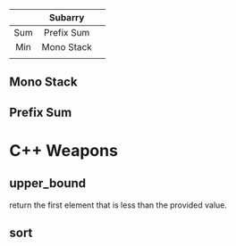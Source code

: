 
|       |  Subarry   |       |
| :---: | :--------: | :---: |
|  Sum  | Prefix Sum |       |
|  Min  | Mono Stack |       |
|       |            |       |

## Mono Stack



## Prefix Sum




# C++ Weapons


## upper_bound

return the first element that is less than the provided value.


## sort
